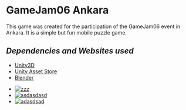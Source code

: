 <h1>GameJam06 Ankara</h1>
This game was created for the participation of the GameJam06 event in Ankara.
It is a simple but fun mobile puzzle game.
<h2><i>Dependencies and Websites used</i></h2>
<ul>
	<li><a href="https://unity3d.com/get-unity/download">Unity3D</a></li>
	<li><a href="https://www.assetstore.unity3d.com/en/">Unity Asset Store</li>
	<li><a href="https://www.blender.org/">Blender</a></li>
</ul>
<ul>
	<li><a href="https://ibb.co/0Gn4qcY"><img src="https://i.ibb.co/Jsc6nKr/zzz.png" alt="zzz" border="0"></a></li>
	<li><a href="https://ibb.co/Sft57bC"><img src="https://i.ibb.co/QDPpjLw/asdasdasd.png" alt="asdasdasd" border="0"></a></li>
	<li><a href="https://ibb.co/0cv4vJ2"><img src="https://i.ibb.co/FKCZC73/adasdsad.png" alt="adasdsad" border="0"></a></li>
</ul>
